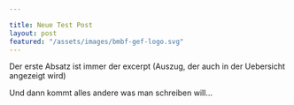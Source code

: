 ```yaml
---

title: Neue Test Post
layout: post
featured: "/assets/images/bmbf-gef-logo.svg"
---
```



Der erste Absatz ist immer der excerpt (Auszug, der auch in der Uebersicht angezeigt wird)

Und dann kommt alles andere was man schreiben will...

